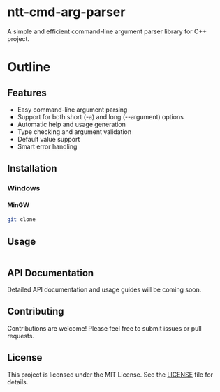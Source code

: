 # ntt-cmd-arg-parser

A simple and efficient command-line argument parser library for C++ project.

# Outline

## Features

- Easy command-line argument parsing
- Support for both short (-a) and long (--argument) options
- Automatic help and usage generation
- Type checking and argument validation
- Default value support
- Smart error handling

## Installation

### Windows

#### MinGW

```bash
git clone
```

## Usage

```c++

```

## API Documentation

Detailed API documentation and usage guides will be coming soon.

## Contributing

Contributions are welcome! Please feel free to submit issues or pull requests.

## License

This project is licensed under the MIT License. See the [LICENSE](LICENSE) file for details.
